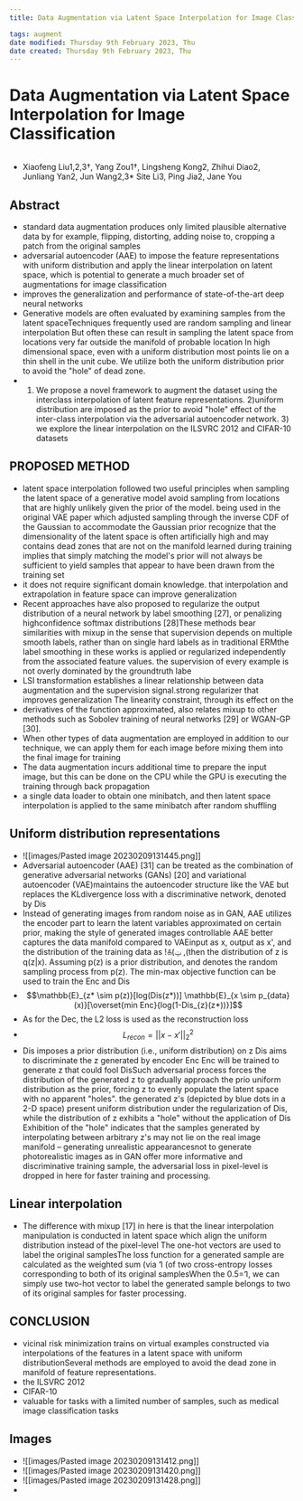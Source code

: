 ```yaml
---
title: Data Augmentation via Latent Space Interpolation for Image Classification

tags: augment    
date modified: Thursday 9th February 2023, Thu
date created: Thursday 9th February 2023, Thu
---
```


# Data Augmentation via Latent Space Interpolation for Image Classification
```toc
```

- Xiaofeng Liu1,2,3†, Yang Zou1†, Lingsheng Kong2, Zhihui Diao2, Junliang Yan2, Jun Wang2,3* Site Li3, Ping Jia2, Jane You
## Abstract
- standard data augmentation produces only limited plausible alternative data by for example, flipping, distorting, adding noise to, cropping a patch from the original samples
- adversarial autoencoder (AAE) to impose the feature representations with uniform distribution and apply the linear interpolation on latent space, which is potential to generate a much broader set of augmentations for image classification
- improves the generalization and performance of state-of-the-art deep neural networks
- Generative models are often evaluated by examining samples from the latent spaceTechniques frequently used are random sampling and linear interpolation But often these can result in sampling the latent space from locations very far outside the manifold of probable location In high dimensional space, even with a uniform distribution most points lie on a thin shell in the unit cube. We utilize both the uniform distribution prior to avoid the "hole" of dead zone.
- 1) We propose a novel framework to augment the dataset using the interclass interpolation of latent feature representations. 2)uniform distribution are imposed as the prior to avoid "hole" effect of the inter-class interpolation via the adversarial autoencoder network. 3) we explore the linear interpolation on the ILSVRC 2012 and CIFAR-10 datasets
## PROPOSED METHOD
- latent space interpolation followed two useful principles when sampling the latent space of a generative model avoid sampling from locations that are highly unlikely given the prior of the model. being used in the original VAE paper which adjusted sampling through the inverse CDF of the Gaussian to accommodate the Gaussian prior recognize that the dimensionality of the latent space is often artificially high and may contains dead zones that are not on the manifold learned during training implies that simply matching the model's prior will not always be sufficient to yield samples that appear to have been drawn from the training set
- it does not require significant domain knowledge. that interpolation and extrapolation in feature space can improve generalization
- Recent approaches have also proposed to regularize the output distribution of a neural network by label smoothing [27], or penalizing highconfidence softmax distributions [28]These methods bear similarities with mixup in the sense that supervision depends on multiple smooth labels, rather than on single hard labels as in traditional ERMthe label smoothing in these works is applied or regularized independently from the associated feature values. the supervision of every example is not overly dominated by the groundtruth labe
- LSI transformation establishes a linear relationship between data augmentation and the supervision signal.strong regularizer that improves generalization The linearity constraint, through its effect on the
- derivatives of the function approximated, also relates mixup to other methods such as Sobolev training of neural networks [29] or WGAN-GP [30].
- When other types of data augmentation are employed in addition to our technique, we can apply them for each image before mixing them into the final image for training
- The data augmentation incurs additional time to prepare the input image, but this can be done on the CPU while the GPU is executing the training through back propagation
- a single data loader to obtain one minibatch, and then latent space interpolation is applied to the same minibatch after random shuffling
## Uniform distribution representations
- ![[images/Pasted image 20230209131445.png]]
- Adversarial autoencoder (AAE) [31] can be treated as the combination of generative adversarial networks (GANs) [20] and variational autoencoder (VAE)maintains the autoencoder structure like the VAE but replaces the KLdivergence loss with a discriminative network, denoted by Dis
- Instead of generating images from random noise as in GAN, AAE utilizes the encoder part to learn the latent variables approximated on certain prior, making the style of generated images controllable AAE better captures the data manifold compared to VAEinput as x, output as x', and the distribution of the training data as  ! ௧ (ݔ ,(then the distribution of z is q(z|x). Assuming p(z) is a prior distribution, and denotes the random sampling process from p(z). The min-max objective function can be used to  train the Enc and Dis
- $$\mathbb{E}_{z* \sim p(z)}[log(Dis(z*))] \mathbb{E}_{x \sim p_{data}(x)}[\overset{min Enc}{log(1-Dis_{z}(z*))}]$$
- As for the Dec, the L2 loss is used as the reconstruction loss
- $$L_{recon}= ||x-x'||^{2}_{2}$$
- Dis imposes a prior distribution (i.e., uniform distribution) on z Dis aims to discriminate the z generated by encoder Enc Enc will be trained to generate z that could fool DisSuch adversarial process forces the distribution of the generated z to gradually approach the prio uniform distribution as the prior, forcing z to evenly populate the latent space with no apparent "holes". the generated z's (depicted by blue dots in a 2-D space) present uniform distribution under the regularization of Dis, while the distribution of z exhibits a "hole" without the application of Dis Exhibition of the "hole" indicates that the samples generated by interpolating between arbitrary z's may not lie on the real image manifold – generating unrealistic appearancesnot to generate photorealistic images as in GAN offer more informative and discriminative training sample, the adversarial loss in pixel-level is dropped in here for faster training and processing.
## Linear interpolation
- The difference with mixup [17] in here is that the linear interpolation manipulation is conducted in latent space which align the uniform distribution instead of the pixel-level The one-hot vectors are used to label the original samplesThe loss function for a generated sample are calculated as the weighted sum (via ߣ (of two cross-entropy losses corresponding to both of its original samplesWhen the 0.5=ߣ, we can simply use two-hot vector to label the generated sample belongs to two of its original samples for faster processing.
## CONCLUSION
- vicinal risk minimization trains on virtual examples constructed via interpolations of the features in a latent space with uniform distributionSeveral methods are employed to avoid the dead zone in manifold of feature representations.
- the ILSVRC 2012
- CIFAR-10
- valuable for tasks with a limited number of samples, such as medical image classification tasks


## Images
- ![[images/Pasted image 20230209131412.png]]
- ![[images/Pasted image 20230209131420.png]]
- ![[images/Pasted image 20230209131428.png]]
- 

